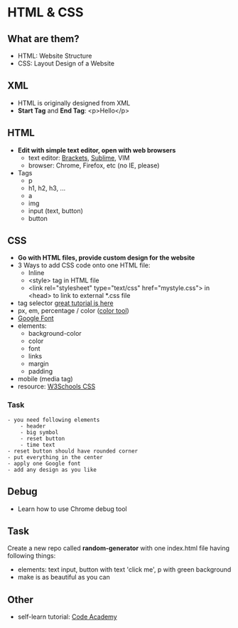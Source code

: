 # HTML & CSS

## What are them?

- HTML: Website Structure
- CSS: Layout Design of a Website

## XML

- HTML is originally designed from XML
- **Start Tag** and **End Tag**: \<p\>Hello\</p\>

## HTML

- **Edit with simple text editor, open with web browsers**
    - text editor: [Brackets](http://brackets.io), [Sublime](http://www.sublimetext.com/), VIM
    - browser: Chrome, Firefox, etc (no IE, please)
- Tags
    - p
    - h1, h2, h3, ...
    - a
    - img
    - input (text, button)
    - button

## CSS

- **Go with HTML files, provide custom design for the website**
- 3 Ways to add CSS code onto one HTML file:
    - Inline
    - \<style\> tag in HTML file
    - \<link rel="stylesheet" type="text/css" href="mystyle.css"\> in \<head\> to link to external \*.css file
- tag selector [great tutorial is here](http://code.tutsplus.com/tutorials/the-30-css-selectors-you-must-memorize--net-16048)
- px, em, percentage / color ([color tool](http://paletton.com/))
- [Google Font](https://www.google.com/fonts)
- elements:
    - background-color
    - color
    - font
    - links
    - margin
    - padding
- mobile (media tag)
- resource: [W3Schools CSS](http://www.w3schools.com/css/default.asp)
### Task
    - you need following elements
        - header
        - big symbol
        - reset button
        - time text
    - reset button should have rounded corner
    - put everything in the center
    - apply one Google font
    - add any design as you like

## Debug

- Learn how to use Chrome debug tool

## Task

Create a new repo called **random-generator** with one index.html file having following things:

- elements: text input, button with text 'click me', p with green background
- make is as beautiful as you can

## Other

- self-learn tutorial: [Code Academy](https://www.codecademy.com)
